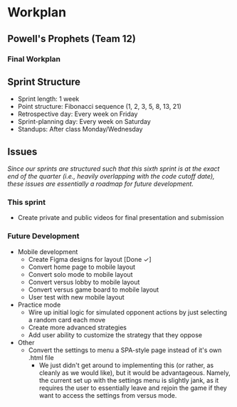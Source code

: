 # Workplan
## Powell's Prophets (Team 12)
### Final Workplan

## Sprint Structure
- Sprint length: 1 week
- Point structure: Fibonacci sequence (1, 2, 3, 5, 8, 13, 21)
- Retrospective day: Every week on Friday
- Sprint-planning day: Every week on Saturday
- Standups: After class Monday/Wednesday

## Issues
_Since our sprints are structured such that this sixth sprint is at the exact end of the quarter (i.e., heavily overlapping with the code cutoff date), these issues are essentially a roadmap
for future development._

### This sprint
- Create private and public videos for final presentation and submission

### Future Development
- Mobile development
  - Create Figma designs for layout [Done ✓]
  - Convert home page to mobile layout
  - Convert solo mode to mobile layout
  - Convert versus lobby to mobile layout
  - Convert versus game board to mobile layout
  - User test with new mobile layout
- Practice mode
  - Wire up initial logic for simulated opponent actions by just selecting a random card each move
  - Create more advanced strategies
  - Add user ability to customize the strategy that they oppose
- Other
  - Convert the settings to menu a SPA-style page instead of it's own .html file
    - We just didn't get around to implementing this (or rather, as cleanly as we would like), but it would be advantageous. Namely, the current set up with the settings menu is slightly jank, as it requires the user to essentially leave and rejoin the game if they want to access the settings from versus mode.